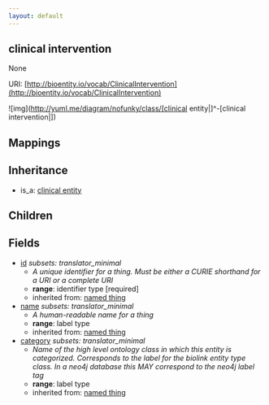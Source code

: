 ```yaml
---
layout: default
---
```


## clinical intervention


None

URI: [http://bioentity.io/vocab/ClinicalIntervention](http://bioentity.io/vocab/ClinicalIntervention)


![img](http://yuml.me/diagram/nofunky/class/[clinical entity|]^-[clinical intervention|])
## Mappings


## Inheritance

 *  is_a: [clinical entity](ClinicalEntity.html)

## Children



## Fields

 * [id](id.html) *subsets: translator_minimal*
    * _A unique identifier for a thing. Must be either a CURIE shorthand for a URI or a complete URI_
    * __range__: identifier type [required]
    * inherited from: [named thing](NamedThing.html)
 * [name](name.html) *subsets: translator_minimal*
    * _A human-readable name for a thing_
    * __range__: label type
    * inherited from: [named thing](NamedThing.html)
 * [category](category.html) *subsets: translator_minimal*
    * _Name of the high level ontology class in which this entity is categorized. Corresponds to the label for the biolink entity type class. In a neo4j database this MAY correspond to the neo4j label tag_
    * __range__: label type
    * inherited from: [named thing](NamedThing.html)

